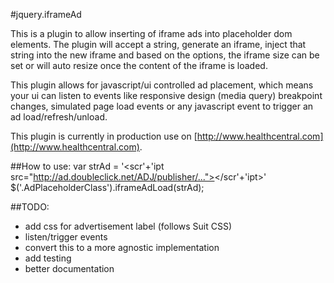 #jquery.iframeAd

This is a plugin to allow inserting of iframe ads into placeholder dom elements. The plugin will accept a string, generate an iframe, inject that string into the new iframe and based on the options, the iframe size can be set or will auto resize once the content of the iframe is loaded.

This plugin allows for javascript/ui controlled ad placement, which means your ui can listen to events like responsive design (media query) breakpoint changes, simulated page load events or any javascript event to trigger an ad load/refresh/unload.

This plugin is currently in production use on [http://www.healthcentral.com](http://www.healthcentral.com).

##How to use:
    var strAd = '<scr'+'ipt src="http://ad.doubleclick.net/ADJ/publisher/..."></scr'+'ipt>'
    $('.AdPlaceholderClass').iframeAdLoad(strAd);

##TODO:
* add css for advertisement label (follows Suit CSS)
* listen/trigger events
* convert this to a more agnostic implementation
* add testing
* better documentation